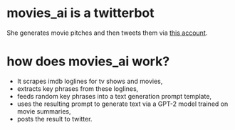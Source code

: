 # movies_ai is a twitterbot
She generates movie pitches and then tweets them via [this account](https://twitter.com/movies_ai).

# how does movies_ai work?
- It scrapes imdb loglines for tv shows and movies,
- extracts key phrases from these loglines,
- feeds random key phrases into a text generation prompt template,
- uses the resulting prompt to generate text via a GPT-2 model trained on movie summaries,
- posts the result to twitter.